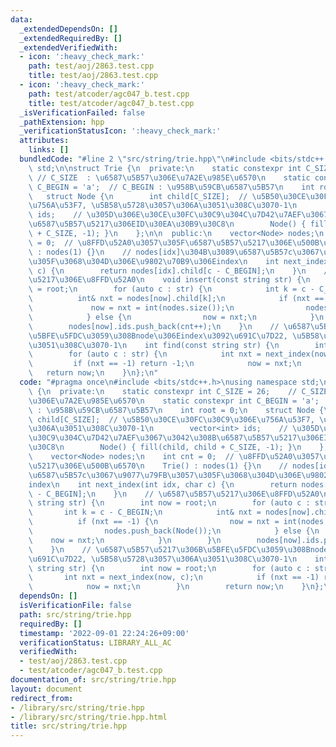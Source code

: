 ```yaml
---
data:
  _extendedDependsOn: []
  _extendedRequiredBy: []
  _extendedVerifiedWith:
  - icon: ':heavy_check_mark:'
    path: test/aoj/2863.test.cpp
    title: test/aoj/2863.test.cpp
  - icon: ':heavy_check_mark:'
    path: test/atcoder/agc047_b.test.cpp
    title: test/atcoder/agc047_b.test.cpp
  _isVerificationFailed: false
  _pathExtension: hpp
  _verificationStatusIcon: ':heavy_check_mark:'
  attributes:
    links: []
  bundledCode: "#line 2 \"src/string/trie.hpp\"\n#include <bits/stdc++.h>\nusing namespace\
    \ std;\n\nstruct Trie {\n  private:\n    static constexpr int C_SIZE = 26;   \
    \ // C_SIZE  : \u6587\u5B57\u306E\u7A2E\u985E\u6570\n    static constexpr int\
    \ C_BEGIN = 'a';  // C_BEGIN : \u958B\u59CB\u6587\u5B57\n    int root = 0;\n \
    \   struct Node {\n        int child[C_SIZE];  // \u5B50\u30CE\u30FC\u30C9\u306E\
    \u756A\u53F7, \u5B58\u5728\u3057\u306A\u3051\u308C\u3070-1\n        vector<int>\
    \ ids;    // \u305D\u306E\u30CE\u30FC\u30C9\u304C\u7D42\u7AEF\u3067\u3042\u308B\
    \u6587\u5B57\u5217\u306EID\u30EA\u30B9\u30C8\n        Node() { fill(child, child\
    \ + C_SIZE, -1); }\n    };\n\n  public:\n    vector<Node> nodes;\n    int cnt\
    \ = 0;  // \u8FFD\u52A0\u3057\u305F\u6587\u5B57\u5217\u306E\u500B\u6570\n    Trie()\
    \ : nodes(1) {}\n    // nodes[idx]\u304B\u3089\u6587\u5B57c\u3067\u9077\u79FB\u3057\
    \u305F\u3068\u304D\u306E\u9802\u70B9\u306Eindex\n    int next_index(int idx, char\
    \ c) {\n        return nodes[idx].child[c - C_BEGIN];\n    }\n    // \u6587\u5B57\
    \u5217\u306E\u8FFD\u52A0\n    void insert(const string str) {\n        int now\
    \ = root;\n        for (auto c : str) {\n            int k = c - C_BEGIN;\n  \
    \          int& nxt = nodes[now].child[k];\n            if (nxt == -1) {\n   \
    \             now = nxt = int(nodes.size());\n                nodes.push_back(Node());\n\
    \            } else {\n                now = nxt;\n            }\n        }\n\
    \        nodes[now].ids.push_back(cnt++);\n    }\n    // \u6587\u5B57\u5217\u306B\
    \u5BFE\u5FDC\u3059\u308Bnode\u306Eindex\u3092\u691C\u7D22, \u5B58\u5728\u3057\u306A\
    \u3051\u308C\u3070-1\n    int find(const string str) {\n        int now = root;\n\
    \        for (auto c : str) {\n            int nxt = next_index(now, c);\n   \
    \         if (nxt == -1) return -1;\n            now = nxt;\n        }\n     \
    \   return now;\n    }\n};\n"
  code: "#pragma once\n#include <bits/stdc++.h>\nusing namespace std;\n\nstruct Trie\
    \ {\n  private:\n    static constexpr int C_SIZE = 26;    // C_SIZE  : \u6587\u5B57\
    \u306E\u7A2E\u985E\u6570\n    static constexpr int C_BEGIN = 'a';  // C_BEGIN\
    \ : \u958B\u59CB\u6587\u5B57\n    int root = 0;\n    struct Node {\n        int\
    \ child[C_SIZE];  // \u5B50\u30CE\u30FC\u30C9\u306E\u756A\u53F7, \u5B58\u5728\u3057\
    \u306A\u3051\u308C\u3070-1\n        vector<int> ids;    // \u305D\u306E\u30CE\u30FC\
    \u30C9\u304C\u7D42\u7AEF\u3067\u3042\u308B\u6587\u5B57\u5217\u306EID\u30EA\u30B9\
    \u30C8\n        Node() { fill(child, child + C_SIZE, -1); }\n    };\n\n  public:\n\
    \    vector<Node> nodes;\n    int cnt = 0;  // \u8FFD\u52A0\u3057\u305F\u6587\u5B57\
    \u5217\u306E\u500B\u6570\n    Trie() : nodes(1) {}\n    // nodes[idx]\u304B\u3089\
    \u6587\u5B57c\u3067\u9077\u79FB\u3057\u305F\u3068\u304D\u306E\u9802\u70B9\u306E\
    index\n    int next_index(int idx, char c) {\n        return nodes[idx].child[c\
    \ - C_BEGIN];\n    }\n    // \u6587\u5B57\u5217\u306E\u8FFD\u52A0\n    void insert(const\
    \ string str) {\n        int now = root;\n        for (auto c : str) {\n     \
    \       int k = c - C_BEGIN;\n            int& nxt = nodes[now].child[k];\n  \
    \          if (nxt == -1) {\n                now = nxt = int(nodes.size());\n\
    \                nodes.push_back(Node());\n            } else {\n            \
    \    now = nxt;\n            }\n        }\n        nodes[now].ids.push_back(cnt++);\n\
    \    }\n    // \u6587\u5B57\u5217\u306B\u5BFE\u5FDC\u3059\u308Bnode\u306Eindex\u3092\
    \u691C\u7D22, \u5B58\u5728\u3057\u306A\u3051\u308C\u3070-1\n    int find(const\
    \ string str) {\n        int now = root;\n        for (auto c : str) {\n     \
    \       int nxt = next_index(now, c);\n            if (nxt == -1) return -1;\n\
    \            now = nxt;\n        }\n        return now;\n    }\n};\n"
  dependsOn: []
  isVerificationFile: false
  path: src/string/trie.hpp
  requiredBy: []
  timestamp: '2022-09-01 22:24:26+09:00'
  verificationStatus: LIBRARY_ALL_AC
  verifiedWith:
  - test/aoj/2863.test.cpp
  - test/atcoder/agc047_b.test.cpp
documentation_of: src/string/trie.hpp
layout: document
redirect_from:
- /library/src/string/trie.hpp
- /library/src/string/trie.hpp.html
title: src/string/trie.hpp
---
```

